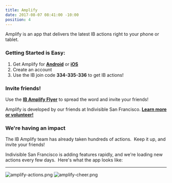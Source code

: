 ```yaml
---
title: Amplify
date: 2017-08-07 08:41:00 -10:00
position: 4
---
```


Amplify is an app that delivers the latest IB actions right to your phone or tablet.

### Getting Started is Easy:

1. Get Amplify for **[Android][getandroid]** or **[iOS][getios]**
2. Create an account
3. Use the IB join code **334-335-336** to get IB actions!

### Invite friends!

Use the **[IB Amplify Flyer][amplifyflyer]** to spread the word and invite your friends!

Amplify is developed by our friends at Indivisible San Francisco.  **[Learn more or volunteer!][getamplify]**

### We're having an impact

The IB Amplify team has already taken hundreds of actions.  Keep it up, and invite your friends!

Indivisible San Francisco is adding features rapidly, and we're loading new actions every few days.  Here's what the app looks like:

----

![amplify-actions.png](/uploads/amplify-actions.png) ![amplify-cheer.png](/uploads/amplify-cheer.png)

[amplifyflyer]: https://drive.google.com/a/brandoncurtis.net/file/d/0B-uKwCe3BP_5R29HNmRNQVRUeWc/view?usp=sharing
[getamplify]: https://getamplify.org/
[getandroid]: https://play.google.com/store/apps/details?id=org.getamplify.amplify
[getios]: https://itunes.apple.com/app/civic-amplify/id1202418572